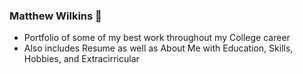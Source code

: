 ### Matthew Wilkins 👋
* Portfolio of some of my best work throughout my College career
* Also includes Resume as well as About Me with Education, Skills, Hobbies, and Extracirricular  
